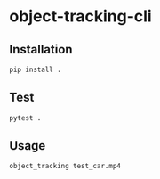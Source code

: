# object-tracking-cli

## Installation
```bash
pip install .
```

## Test
```bash
pytest .
```

## Usage
```bash
object_tracking test_car.mp4
```